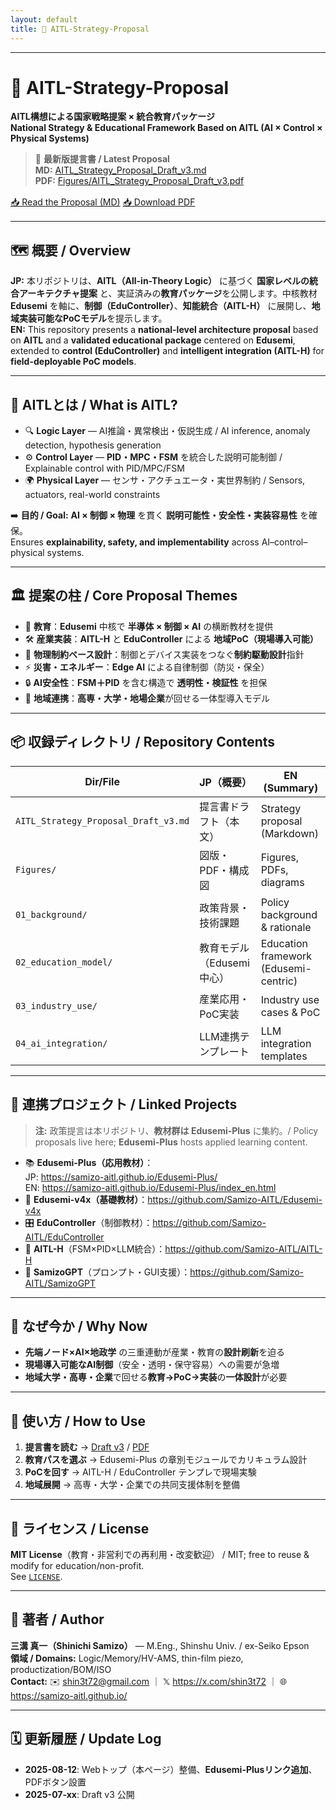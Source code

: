 ```yaml
---
layout: default
title: 📘 AITL-Strategy-Proposal
---
```


---

# 📘 AITL-Strategy-Proposal  
**AITL構想による国家戦略提案 × 統合教育パッケージ**  
**National Strategy & Educational Framework Based on AITL (AI × Control × Physical Systems)**

> 📄 **最新版提言書 / Latest Proposal**  
> **MD:** [AITL_Strategy_Proposal_Draft_v3.md](./AITL_Strategy_Proposal_Draft_v3.md)  
> **PDF:** [Figures/AITL_Strategy_Proposal_Draft_v3.pdf](./Figures/AITL_Strategy_Proposal_Draft_v3.pdf)

<div style="margin:1rem 0;">
  <a href="./AITL_Strategy_Proposal_Draft_v3.md" class="btn btn-primary">📥 Read the Proposal (MD)</a>
  <a href="./Figures/AITL_Strategy_Proposal_Draft_v3.pdf" class="btn">📥 Download PDF</a>
</div>

---

## 🗺️ 概要 / Overview
**JP:** 本リポジトリは、**AITL（All-in-Theory Logic）** に基づく **国家レベルの統合アーキテクチャ提案** と、実証済みの**教育パッケージ**を公開します。中核教材 **Edusemi** を軸に、**制御（EduController）**、**知能統合（AITL-H）** に展開し、**地域実装可能なPoCモデル**を提示します。  
**EN:** This repository presents a **national-level architecture proposal** based on **AITL** and a **validated educational package** centered on **Edusemi**, extended to **control (EduController)** and **intelligent integration (AITL-H)** for **field-deployable PoC models**.

---

## 🧠 AITLとは / What is AITL?
- 🔍 **Logic Layer** — AI推論・異常検出・仮説生成 / AI inference, anomaly detection, hypothesis generation  
- ⚙️ **Control Layer** — **PID・MPC・FSM** を統合した説明可能制御 / Explainable control with PID/MPC/FSM  
- 🌍 **Physical Layer** — センサ・アクチュエータ・実世界制約 / Sensors, actuators, real-world constraints

➡️ **目的 / Goal:** **AI × 制御 × 物理** を貫く **説明可能性・安全性・実装容易性** を確保。  
Ensures **explainability, safety, and implementability** across AI–control–physical systems.

---

## 🏛️ 提案の柱 / Core Proposal Themes
- 🏫 **教育**：**Edusemi** 中核で **半導体 × 制御 × AI** の横断教材を提供  
- 🛠 **産業実装**：**AITL-H** と **EduController** による **地域PoC（現場導入可能）**  
- 🧱 **物理制約ベース設計**：制御とデバイス実装をつなぐ**制約駆動設計**指針  
- ⚡ **災害・エネルギー**：**Edge AI** による自律制御（防災・保全）  
- 🔒 **AI安全性**：**FSM＋PID** を含む構造で **透明性・検証性** を担保  
- 🤝 **地域連携**：**高専・大学・地場企業**が回せる一体型導入モデル

---

## 📦 収録ディレクトリ / Repository Contents
| Dir/File | JP（概要） | EN (Summary) |
|---|---|---|
| `AITL_Strategy_Proposal_Draft_v3.md` | 提言書ドラフト（本文） | Strategy proposal (Markdown) |
| `Figures/` | 図版・PDF・構成図 | Figures, PDFs, diagrams |
| `01_background/` | 政策背景・技術課題 | Policy background & rationale |
| `02_education_model/` | 教育モデル（Edusemi中心） | Education framework (Edusemi-centric) |
| `03_industry_use/` | 産業応用・PoC実装 | Industry use cases & PoC |
| `04_ai_integration/` | LLM連携テンプレート | LLM integration templates |

---

## 🔗 連携プロジェクト / Linked Projects
> **注:** 政策提言は本リポジトリ、**教材群は Edusemi-Plus** に集約。/ Policy proposals live here; **Edusemi-Plus** hosts applied learning content.

- 📚 **Edusemi-Plus（応用教材）**：  
  JP: https://samizo-aitl.github.io/Edusemi-Plus/  
  EN: https://samizo-aitl.github.io/Edusemi-Plus/index_en.html
- 🧱 **Edusemi-v4x（基礎教材）**：https://github.com/Samizo-AITL/Edusemi-v4x  
- 🎛 **EduController**（制御教材）：https://github.com/Samizo-AITL/EduController  
- 🤖 **AITL-H**（FSM×PID×LLM統合）：https://github.com/Samizo-AITL/AITL-H  
- 🧠 **SamizoGPT**（プロンプト・GUI支援）：https://github.com/Samizo-AITL/SamizoGPT

---

## 🧭 なぜ今か / Why Now
- **先端ノード×AI×地政学** の三重連動が産業・教育の**設計刷新**を迫る  
- **現場導入可能なAI制御**（安全・透明・保守容易）への需要が急増  
- **地域大学・高専・企業**で回せる**教育→PoC→実装**の**一体設計**が必要

---

## 🧪 使い方 / How to Use
1. **提言書を読む** → [Draft v3](./AITL_Strategy_Proposal_Draft_v3.md) / [PDF](./Figures/AITL_Strategy_Proposal_Draft_v3.pdf)  
2. **教育パスを選ぶ** → Edusemi-Plus の章別モジュールでカリキュラム設計  
3. **PoCを回す** → AITL-H / EduController テンプレで現場実験  
4. **地域展開** → 高専・大学・企業での共同支援体制を整備

---

## 📄 ライセンス / License
**MIT License**（教育・非営利での再利用・改変歓迎） / MIT; free to reuse & modify for education/non-profit.  
See [`LICENSE`](./LICENSE).

---

## 👤 著者 / Author
**三溝 真一（Shinichi Samizo）** — M.Eng., Shinshu Univ. / ex-Seiko Epson  
**領域 / Domains:** Logic/Memory/HV-AMS, thin-film piezo, productization/BOM/ISO  
**Contact:** ✉️ [shin3t72@gmail.com](mailto:shin3t72@gmail.com) ｜ 𝕏 https://x.com/shin3t72 ｜ 🌐 https://samizo-aitl.github.io/

---

## 🗓 更新履歴 / Update Log
- **2025-08-12**: Webトップ（本ページ）整備、**Edusemi-Plusリンク追加**、PDFボタン設置  
- **2025-07-xx**: Draft v3 公開
